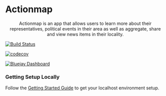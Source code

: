 # Actionmap

<div style="text-align: center;">

Actionmap is an app that allows users to learn more about their representatives,
political events in their area as well as aggregate, share and view news items in their locality.

</div>

[![Build Status](https://app.travis-ci.com/cs169/hw-agile-iterations-fa21-53.svg?token=5NuRsFH36NRKV4rTas5q&branch=master)](https://app.travis-ci.com/cs169/hw-agile-iterations-fa21-53)

[![codecov](https://codecov.io/gh/cs169/hw-agile-iterations-fa21-53/branch/main/graph/badge.svg?token=7nfVCGbpVL)](https://codecov.io/gh/cs169/hw-agile-iterations-fa21-53)

[![Bluejay Dashboard](https://img.shields.io/badge/Bluejay-Dashboard_53-blue.svg)](http://dashboard.bluejay.governify.io/dashboard/script/dashboardLoader.js?dashboardURL=https://reporter.bluejay.governify.io/api/v4/dashboards/tpa-cs169a-2021-GH-cs169_hw-agile-iterations-fa21-53/main)


### Getting Setup Locally

Follow the [Getting Started Guide](./docs/01-getting-started.md) to get your localhost environment setup.


